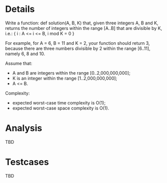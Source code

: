 # Details

Write a function:
  def solution(A, B, K)
that, given three integers A, B and K, returns the number of integers within the range [A..B] that are divisible by K, i.e.:
{ i : A <= i <= B, i mod K = 0 }

For example, for A = 6, B = 11 and K = 2, your function should return 3, because there are three numbers divisible by 2 within the range [6..11], namely 6, 8 and 10.

Assume that:
 * A and B are integers within the range [0..2,000,000,000];
 * K is an integer within the range [1..2,000,000,000];
 * A <= B.

Complexity:
 * expected worst-case time complexity is O(1);
 * expected worst-case space complexity is O(1).

# Analysis

TBD

# Testcases

TBD
